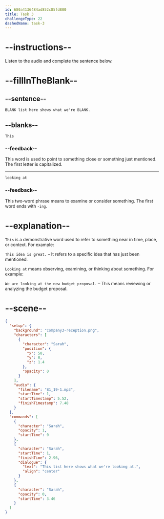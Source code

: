 ```yaml
---
id: 680a4136484ad852c85fd800
title: Task 3
challengeType: 22
dashedName: task-3
---
```


<!-- (Audio) Sarah: This list here shows what we're looking at. -->

# --instructions--

Listen to the audio and complete the sentence below.

# --fillInTheBlank--

## --sentence--

`BLANK list here shows what we're BLANK.`

## --blanks--

`This`

### --feedback--

This word is used to point to something close or something just mentioned. The first letter is capitalized.

---

`looking at`

### --feedback--

This two-word phrase means to examine or consider something. The first word ends with `-ing`.

# --explanation--

`This` is a demonstrative word used to refer to something near in time, place, or context. For example:  

`This idea is great.` – It refers to a specific idea that has just been mentioned.

`Looking at` means observing, examining, or thinking about something. For example:  

`We are looking at the new budget proposal.` – This means reviewing or analyzing the budget proposal.

# --scene--

```json
{
  "setup": {
    "background": "company3-reception.png",
    "characters": [
      {
        "character": "Sarah",
        "position": {
          "x": 50,
          "y": 0,
          "z": 1.4
        },
        "opacity": 0
      }
    ],
    "audio": {
      "filename": "B1_19-1.mp3",
      "startTime": 1,
      "startTimestamp": 5.52,
      "finishTimestamp": 7.48
    }
  },
  "commands": [
    {
      "character": "Sarah",
      "opacity": 1,
      "startTime": 0
    },
    {
      "character": "Sarah",
      "startTime": 1,
      "finishTime": 2.96,
      "dialogue": {
        "text": "This list here shows what we're looking at.",
        "align": "center"
      }
    },
    {
      "character": "Sarah",
      "opacity": 0,
      "startTime": 3.46
    }
  ]
}
```
